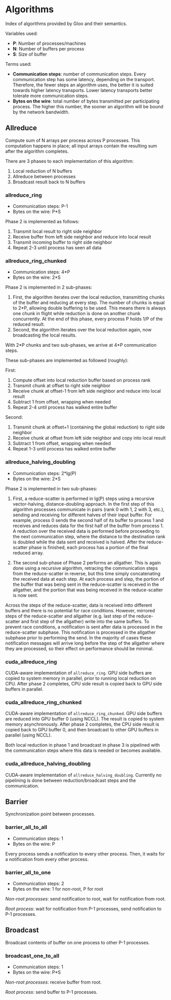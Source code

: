 # Algorithms

Index of algorithms provided by Gloo and their semantics.

Variables used:
* **P**: Number of processes/machines
* **N**: Number of buffers per process
* **S**: Size of buffer

Terms used:
* **Communication steps**: number of communication steps. Every
  communication step has some latency, depending on the transport.
  Therefore, the fewer steps an algorithm uses, the better it is
  suited towards higher latency transports. Lower latency transports
  better tolerate more communication steps.
* **Bytes on the wire**: total number of bytes transmitted per
  participating process. The higher this number, the sooner an
  algorithm will be bound by the network bandwidth.

## Allreduce

Compute sum of N arrays per process across P processes. This
computation happens in place; all input arrays contain the resulting
sum after the algorithm completes.

There are 3 phases to each implementation of this algorithm:
1. Local reduction of N buffers
2. Allreduce between processes
3. Broadcast result back to N buffers

### allreduce_ring

* Communication steps: P-1
* Bytes on the wire: P\*S

Phase 2 is implemented as follows:
1. Transmit local result to right side neighbor
2. Receive buffer from left side neighbor and reduce into local result
3. Transmit incoming buffer to right side neighbor
4. Repeat 2-3 until process has seen all data

### allreduce_ring_chunked

* Communication steps: 4\*P
* Bytes on the wire: 2\*S

Phase 2 is implemented in 2 sub-phases:
1. First, the algorithm iterates over the local reduction,
   transmitting chunks of the buffer and reducing at every step. The
   number of chunks is equal to 2\*P, allowing double buffering to be
   used. This means there is always one chunk in flight while
   reduction is done on another chunk concurrently. At the end of this
   phase, every process P holds 1/P of the reduced result.
2. Second, the algorithm iterates over the local reduction again, now
   broadcasting the local results.

With 2\*P chunks and two sub-phases, we arrive at 4\*P communication
steps.

These sub-phases are implemented as followed (roughly):

First:
1. Compute offset into local reduction buffer based on process rank
2. Transmit chunk at offset to right side neighbor
3. Receive chunk at offset-1 from left side neighbor and reduce into
   local result
4. Subtract 1 from offset, wrapping when needed
5. Repeat 2-4 until process has walked entire buffer

Second:
1. Transmit chunk at offset+1 (containing the global reduction) to
   right side neighbor
2. Receive chunk at offset from left side neighbor and copy into local
   result
3. Subtract 1 from offset, wrapping when needed
4. Repeat 1-3 until process has walked entire buffer

### allreduce_halving_doubling

* Communication steps: 2\*lg(P)
* Bytes on the wire: 2\*S

Phase 2 is implemented in two sub-phases:

1. First, a reduce-scatter is performed in lg(P) steps using a recursive
vector-halving, distance-doubling approach. In the first step of this algorithm
processes communicate in pairs (rank 0 with 1, 2 with 3, etc.), sending and
receiving for different halves of their input buffer. For example, process 0
sends the second half of its buffer to process 1 and receives and reduces data
for the first half of the buffer from process 1. A reduction over the received
data is performed before proceeding to the next communication step, where the
distance to the destination rank is doubled while the data sent and received is
halved. After the reduce-scatter phase is finished, each process has a portion
of the final reduced array.

2. The second sub-phase of Phase 2 performs an allgather. This is again done
using a recursive algorithm, retracing the communication steps from the
reduce-scatter in reverse, but this time simply concatenating the received data
at each step. At each process and step, the portion of the buffer that was being
sent in the reduce-scatter is received in the allgather, and the portion that was
being received in the reduce-scatter is now sent.

Across the steps of the reduce-scatter, data is received intto different buffers
and there is no potential for race conditions. However, mirrored steps of the
reduce-scatter and allgather (e.g. last step of the reduce-scatter and first
step of the allgather) write into the same buffers. To prevent race conditions,
a notification is sent after data is processed in the reduce-scatter
subphase. This notification is processed in the allgather subphase prior to
performing the send. In the majority of cases these notification messages will
arrive long before the step of the allgather where they are processed, so their
effect on performance should be minimal.

### cuda_allreduce_ring

CUDA-aware implementation of `allreduce_ring`. GPU side buffers are
copied to system memory in parallel, prior to running local reduction
on CPU. After phase 2 completes, CPU side result is copied back to GPU
side buffers in parallel.

### cuda_allreduce_ring_chunked

CUDA-aware implementation of `allreduce_ring_chunked`. GPU side
buffers are reduced into GPU buffer 0 (using NCCL). The result is
copied to system memory asynchronously. After phase 2 completes, the
CPU side result is copied back to GPU buffer 0, and then broadcast to
other GPU buffers in parallel (using NCCL).

Both local reduction in phase 1 and broadcast in phase 3 is pipelined
with the communication steps where this data is needed or becomes
available.

### cuda_allreduce_halving_doubling

CUDA-aware implementation of `allreduce_halving_doubling`. Currently no
pipelining is done between reduction/broadcast steps and the communication.

## Barrier

Synchronization point between processes.

### barrier_all_to_all

* Communication steps: 1
* Bytes on the wire: P

Every process sends a notification to every other process.
Then, it waits for a notification from every other process.

### barrier_all_to_one

* Communication steps: 2
* Bytes on the wire: 1 for non-root, P for root

_Non-root processes_: send notification to root, wait for notification
from root.

_Root process_: wait for notification from P-1 processes, send
notification to P-1 processes.

## Broadcast

Broadcast contents of buffer on one process to other P-1 processes.

### broadcast_one_to_all

* Communication steps: 1
* Bytes on the wire: P\*S

_Non-root processes_: receive buffer from root.

_Root process_: send buffer to P-1 processes.
